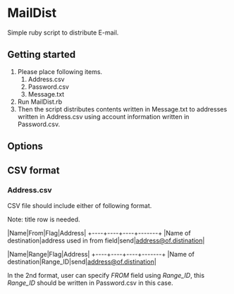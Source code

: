 # MailDist

Simple ruby script to distribute E-mail.

## Getting started

1. Please place following items.
	1. Address.csv
	2. Password.csv
	3. Message.txt
2. Run MailDist.rb
3. Then the script distributes contents written in Message.txt to addresses written in Address.csv using account information written in Password.csv.

## Options

## CSV format

### Address.csv

CSV file should include either of following format.

Note: title row is needed.

|Name|From|Flag|Address|
+----+----+----+-------+
|Name of destination|address used in from field|send|address@of.distination|

|Name|Range|Flag|Address|
+----+----+----+-------+
|Name of destination|Range_ID|send|address@of.distination|

In the 2nd format, user can specify _FROM_ field using _Range_ID_, this _Range_ID_ should be written in Password.csv in this case.
